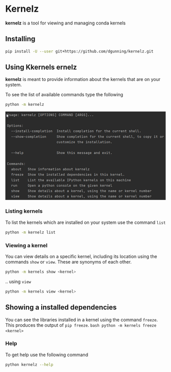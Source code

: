 # Kernelz

**kernelz** is a tool for viewing and managing conda kernels

## Installing

```bash
pip install -U --user git+https://github.com/dgunning/kernelz.git
```
## Using Kkernels ernelz
**kernelz** is meant to provide information about the kernels that are on your system.

 To see the list of available commands type the following

```bash
python -m kernelz
```
![Usage](assets/usage.png)

### Listing kernels

To list the kernels which are installed on your system use the command `list`

```bash
python -m kernelz list
```

### Viewing a kernel 
You can view details on a specific kernel, including its location using the commands `show` or `view`.
These are synonyms of each other.

```bash
python -m kernels show <kernel>
```
.. using `view`
```bash
python -m kernels view <kernel>
```

## Showing a installed dependencies
You can see the libraries installed in a kernel using the command `freeze`. This produces the output of `pip freeze`.
``bash
python -m kernels freeze <kernel>
``
### Help
To get help use the following command
```bash
python kernelz --help